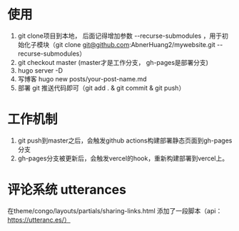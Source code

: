 # 使用
1. git clone项目到本地， 后面记得增加参数 --recurse-submodules ，用于初始化子模块（git clone git@github.com:AbnerHuang2/mywebsite.git --recurse-submodules）
2. git checkout master (master才是工作分支， gh-pages是部署分支)
2. hugo server -D
3. 写博客 hugo new posts/your-post-name.md
4. 部署 git 推送代码即可（git add . & git commit & git push）
# 工作机制
1. git push到master之后，会触发github actions构建部署静态页面到gh-pages分支
2. gh-pages分支被更新后，会触发vercel的hook，重新构建部署到vercel上。


# 评论系统 utterances
在theme/congo/layouts/partials/sharing-links.html 添加了一段脚本（api：https://utteranc.es/）
